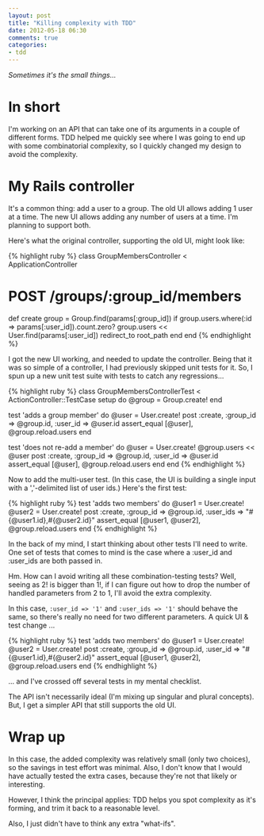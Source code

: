 ```yaml
---
layout: post
title: "Killing complexity with TDD"
date: 2012-05-18 06:30
comments: true
categories: 
- tdd
---
```

_Sometimes it's the small things..._

# In short

I'm working on an API that can take one of its arguments in a couple of different forms.
TDD helped me quickly see where I was going to end up with some combinatorial complexity, so I quickly changed my design to avoid the complexity.

# My Rails controller

It's a common thing: add a user to a group.
The old UI allows adding 1 user at a time.
The new UI allows adding any number of users at a time.
I'm planning to support both.

Here's what the original controller, supporting the old UI, might look like:

{% highlight ruby %}
class GroupMembersController < ApplicationController
  # POST /groups/:group_id/members
  def create
    group = Group.find(params[:group_id])
    if group.users.where(:id => params[:user_id]).count.zero?
      group.users << User.find(params[:user_id])
    redirect_to root_path
  end
end
{% endhighlight %}

I got the new UI working, and needed to update the controller.
Being that it was so simple of a controller, I had previously skipped unit tests for it.
So, I spun up a new unit test suite with tests to catch any regressions...

{% highlight  ruby %}
class GroupMembersControllerTest < ActionController::TestCase
  setup do
    @group = Group.create!
  end

  test 'adds a group member' do
    @user = User.create!
    post :create, :group_id => @group.id, :user_id => @user.id
    assert_equal [@user], @group.reload.users
  end

  test 'does not re-add a member' do
    @user = User.create!
    @group.users << @user
    post :create, :group_id => @group.id, :user_id => @user.id
    assert_equal [@user], @group.reload.users
  end
end
{% endhighlight %}

Now to add the multi-user test.
(In this case, the UI is building a single input with a ','-delimited list of user ids.)
Here's the first test:

{% highlight  ruby %}
  test 'adds two members' do
    @user1 = User.create!
    @user2 = User.create!
    post :create, :group_id => @group.id, :user_ids => "#{@user1.id},#{@user2.id}"
    assert_equal [@user1, @user2], @group.reload.users
  end
{% endhighlight %}

In the back of my mind, I start thinking about other tests I'll need to write.
One set of tests that comes to mind is the case where a :user_id and :user_ids are both passed in.

Hm. How can I avoid writing all these combination-testing tests?
Well, seeing as 2! is bigger than 1!,
if I can figure out how to drop the number of handled parameters from 2 to 1,
I'll avoid the extra complexity.

In this case, `:user_id => '1'` and `:user_ids => '1'` should behave the same,
so there's really no need for two different parameters. A quick UI & test change ...

{% highlight  ruby %}
  test 'adds two members' do
    @user1 = User.create!
    @user2 = User.create!
    post :create, :group_id => @group.id, :user_id => "#{@user1.id},#{@user2.id}"
    assert_equal [@user1, @user2], @group.reload.users
  end
{% endhighlight %}

... and I've crossed off several tests in my mental checklist.

The API isn't necessarily ideal (I'm mixing up singular and plural concepts).
But, I get a simpler API that still supports the old UI.

# Wrap up

In this case, the added complexity was relatively small (only two choices),
so the savings in test effort was minimal. Also, I don't know that I would have
actually tested the extra cases, because they're not that likely or interesting.

However, I think the principal applies: TDD helps you spot complexity as it's
forming, and trim it back to a reasonable level.

Also, I just didn't have to think any extra "what-ifs".
